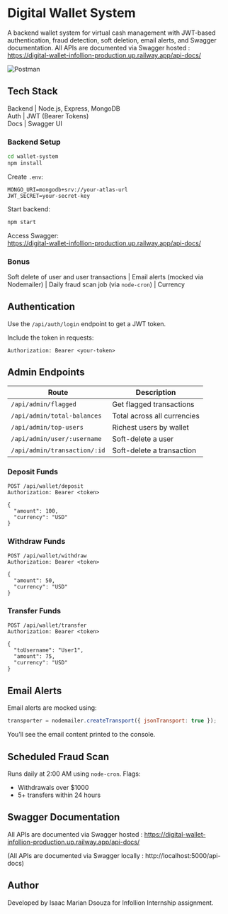 
# Digital Wallet System

A backend wallet system for virtual cash management with JWT-based authentication, fraud detection, soft deletion, email alerts, and Swagger documentation.
All APIs are documented via Swagger hosted : https://digital-wallet-infollion-production.up.railway.app/api-docs/


![Postman](./assets/wallet-swagger-demo.gif)

## Tech Stack

Backend   | Node.js, Express, MongoDB  
Auth      | JWT (Bearer Tokens)        
Docs      | Swagger UI 

### Backend Setup

```bash
cd wallet-system
npm install
```

Create `.env`:

```env
MONGO_URI=mongodb+srv://your-atlas-url
JWT_SECRET=your-secret-key
```

Start backend:

```bash
npm start
```

Access Swagger:  
https://digital-wallet-infollion-production.up.railway.app/api-docs/

### Bonus
Soft delete of user and user transactions |
Email alerts (mocked via Nodemailer) |
Daily fraud scan job (via `node-cron`) |
Currency

## Authentication

Use the `/api/auth/login` endpoint to get a JWT token.

Include the token in requests:

```
Authorization: Bearer <your-token>
```

## Admin Endpoints

| Route                         | Description                     |
|-------------------------------|---------------------------------|
| `/api/admin/flagged`          | Get flagged transactions        |
| `/api/admin/total-balances`   | Total across all currencies     |
| `/api/admin/top-users`        | Richest users by wallet         |
| `/api/admin/user/:username`   | Soft-delete a user              |
| `/api/admin/transaction/:id`  | Soft-delete a transaction       |

### Deposit Funds

```http
POST /api/wallet/deposit
Authorization: Bearer <token>

{
  "amount": 100,
  "currency": "USD"
}
```

### Withdraw Funds

```http
POST /api/wallet/withdraw
Authorization: Bearer <token>

{
  "amount": 50,
  "currency": "USD"
}
```

### Transfer Funds

```http
POST /api/wallet/transfer
Authorization: Bearer <token>

{
  "toUsername": "User1",
  "amount": 75,
  "currency": "USD"
}
```

## Email Alerts

Email alerts are mocked using:

```js
transporter = nodemailer.createTransport({ jsonTransport: true });
```

You’ll see the email content printed to the console.

## Scheduled Fraud Scan

Runs daily at 2:00 AM using `node-cron`. Flags:

- Withdrawals over $1000
- 5+ transfers within 24 hours

## Swagger Documentation

All APIs are documented via Swagger hosted : https://digital-wallet-infollion-production.up.railway.app/api-docs/


(All APIs are documented via Swagger locally : http://localhost:5000/api-docs)


## Author

Developed by Isaac Marian Dsouza for Infollion Internship assignment.
